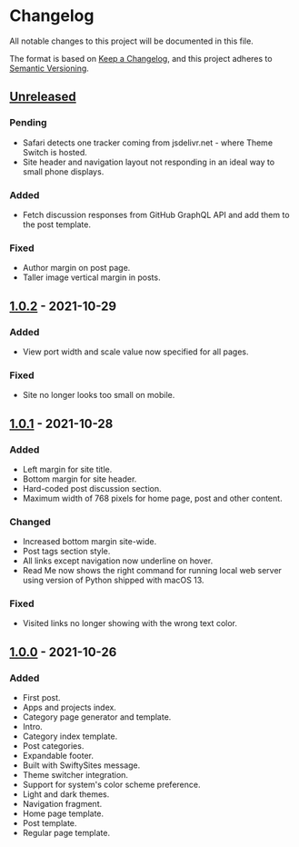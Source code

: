 # Changelog
All notable changes to this project will be documented in this file.

The format is based on [Keep a Changelog](https://keepachangelog.com/en/1.0.0/), and this project adheres to [Semantic Versioning](https://semver.org/spec/v2.0.0.html).

## [Unreleased]
### Pending
- Safari detects one tracker coming from jsdelivr.net - where Theme Switch is hosted.
- Site header and navigation layout not responding in an ideal way to small phone displays.

### Added
- Fetch discussion responses from GitHub GraphQL API and add them to the post template.

### Fixed
- Author margin on post page.
- Taller image vertical margin in posts.

## [1.0.2] - 2021-10-29
### Added
- View port width and scale value now specified for all pages.

### Fixed
- Site no longer looks too small on mobile.

## [1.0.1] - 2021-10-28
### Added
- Left margin for site title.
- Bottom margin for site header.
- Hard-coded post discussion section.
- Maximum width of 768 pixels for home page, post and other content.

### Changed
- Increased bottom margin site-wide.
- Post tags section style.
- All links except navigation now underline on hover.
- Read Me now shows the right command for running local web server using version of Python shipped with macOS 13.

### Fixed
- Visited links no longer showing with the wrong text color.

## [1.0.0] - 2021-10-26
### Added
- First post.
- Apps and projects index.
- Category page generator and template.
- Intro.
- Category index template.
- Post categories.
- Expandable footer.
- Built with SwiftySites message.
- Theme switcher integration.
- Support for system's color scheme preference.
- Light and dark themes.
- Navigation fragment.
- Home page template.
- Post template.
- Regular page template.

[Unreleased]: https://github.com/diegolavalle/website/compare/1.0.1...HEAD
[1.0.2]: https://github.com/diegolavalle/website/compare/1.0.1...1.0.2
[1.0.1]: https://github.com/diegolavalle/website/compare/1.0.0...1.0.1
[1.0.0]: https://github.com/diegolavalle/website/releases/tag/1.0.0
